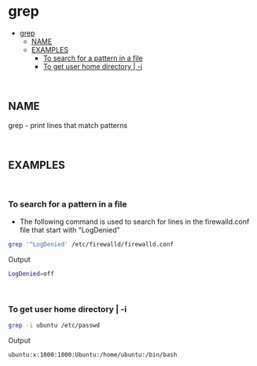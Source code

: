 # grep

- [grep](#grep)
  - [NAME](#name)
  - [EXAMPLES](#examples)
    - [To search for a pattern in a file](#to-search-for-a-pattern-in-a-file)
    - [To get user home directory | -i](#to-get-user-home-directory---i)

<br>

## NAME

grep - print lines that match patterns

<br>

## EXAMPLES

<br>

### To search for a pattern in a file

- The following command is used to search for lines in the firewalld.conf file that start with "LogDenied"

```bash
grep '^LogDenied' /etc/firewalld/firewalld.conf
```

Output

```bash
LogDenied=off
```

<br>

### To get user home directory | -i

```bash
grep -i ubuntu /etc/passwd
```

Output

```bash
ubuntu:x:1000:1000:Ubuntu:/home/ubuntu:/bin/bash
```
